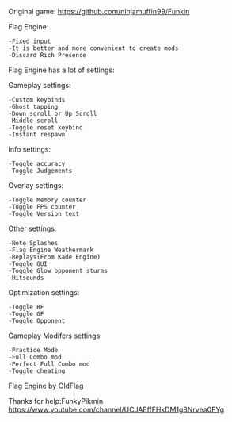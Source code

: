 Original game: https://github.com/ninjamuffin99/Funkin

Flag Engine:

    -Fixed input
    -It is better and more convenient to create mods
    -Discard Rich Presence

Flag Engine has a lot of settings:

Gameplay settings:

    -Custom keybinds
    -Ghost tapping
    -Down scroll or Up Scroll
    -Middle scroll
    -Toggle reset keybind
    -Instant respawn

Info settings:

    -Toggle accuracy
    -Toggle Judgements

Overlay settings:

    -Toggle Memory counter
    -Toggle FPS counter
    -Toggle Version text

Other settings:

    -Note Splashes
    -Flag Engine Weathermark
    -Replays(From Kade Engine)
    -Toggle GUI
    -Toggle Glow opponent sturms
    -Hitsounds

Optimization settings:

    -Toggle BF
    -Toggle GF
    -Toggle Opponent

Gameplay Modifers settings:

    -Practice Mode
    -Full Combo mod
    -Perfect Full Combo mod
    -Toggle cheating

Flag Engine by OldFlag

Thanks for help:FunkyPikmin https://www.youtube.com/channel/UCJAEffFHkDM1g8Nrvea0FYg
